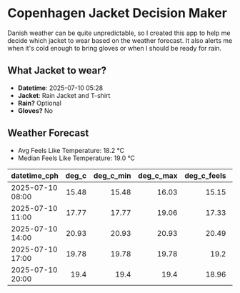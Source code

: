 
# Copenhagen Jacket Decision Maker

Danish weather can be quite unpredictable, so I created this app to help me decide which jacket to wear based on the weather forecast. 
It also alerts me when it's cold enough to bring gloves or when I should be ready for rain.

## What Jacket to wear?

- **Datetime**: 2025-07-10 05:28
- **Jacket**: Rain Jacket and T-shirt
- **Rain?** Optional
- **Gloves?** No

## Weather Forecast
- Avg Feels Like Temperature: 18.2 °C
- Median Feels Like Temperature: 19.0 °C

| datetime_cph     |   deg_c |   deg_c_min |   deg_c_max |   deg_c_feels | weather   | wind   | rain   |
|:-----------------|--------:|------------:|------------:|--------------:|:----------|:-------|:-------|
| 2025-07-10 08:00 |   15.48 |       15.48 |       16.03 |         15.15 | Clouds    | Low    | None   |
| 2025-07-10 11:00 |   17.77 |       17.77 |       19.06 |         17.33 | Clouds    | Low    | None   |
| 2025-07-10 14:00 |   20.93 |       20.93 |       20.93 |         20.49 | Rain      | Low    | Low    |
| 2025-07-10 17:00 |   19.78 |       19.78 |       19.78 |         19.2  | Clouds    | Low    | None   |
| 2025-07-10 20:00 |   19.4  |       19.4  |       19.4  |         18.96 | Clouds    | Low    | None   |
        